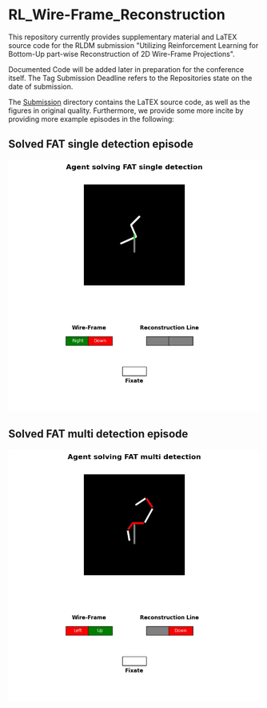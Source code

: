 # RL_Wire-Frame_Reconstruction

This repository currently provides supplementary material and LaTEX source code for the RLDM submission "Utilizing Reinforcement Learning for Bottom-Up part-wise Reconstruction of 2D Wire-Frame Projections".

Documented Code will be added later in preparation for the conference itself. The Tag Submission Deadline refers to the Repositories state on the date of submission.


The [Submission](/Submission) directory contains the LaTEX source code, as well as the figures in original quality.
Furthermore, we provide some more incite by providing more example episodes in the following:

## Solved FAT single detection episode
![output_video_fat_single.gif](videos/output_video_fat_single.gif)

## Solved FAT multi detection episode
![output_video_fat_multi.gif](videos/output_video_fat_multi.gif)